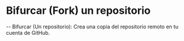 # Bifurcar (Fork) un repositorio

-- Bifurcar (Un repositorio): Crea una copia del repositorio remoto en tu cuenta de GitHub.
